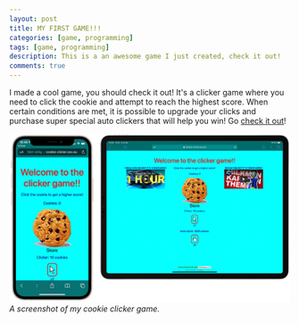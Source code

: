 ```yaml
---
layout: post
title: MY FIRST GAME!!!
categories: [game, programming]
tags: [game, programming]
description: This is a an awesome game I just created, check it out!
comments: true
---
```


I made a cool game, you should check it out! It's a clicker game where you need to click the cookie and attempt to reach the highest score. When certain conditions are met, it is possible to upgrade your clicks and purchase super special auto clickers that will help you win! Go [check it out](http://www.cookie-clicker.erruj.nl/)!

[![Screenshot](/assets/media/cookie-clicker-v1.jpg)](http://www.cookie-clicker.nl/)
_A screenshot of my cookie clicker game._
